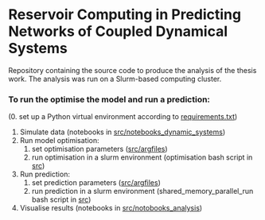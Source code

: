 # Reservoir Computing in Predicting Networks of Coupled Dynamical Systems

Repository containing the source code to produce the analysis of the thesis work. The analysis was run on a Slurm-based computing cluster.

### To run the optimise the model and run a prediction:
(0. set up a Python virtual environment according to [requirements.txt](src/requirements.txt))
1. Simulate data (notebooks in [src/notebooks_dynamic_systems](src/notebooks_dynamic_systems))
2. Run model optimisation:
   1. set optimisation parameters ([src/argfiles](src/argfiles))
   2. run optimisation in a slurm environment (optimisation bash script in [src](src))
3. Run prediction:
   1. set prediction parameters ([src/argfiles](src/argfiles))
   2. run prediction in a slurm environment (shared_memory_parallel_run bash script in [src](src))
4. Visualise results (notebooks in [src/notobooks_analysis](src/notebooks_analysis))
